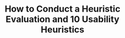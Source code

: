 ---
title: How to Conduct a Heuristic Evaluation and 10 Usability Heuristics
layout: default
year: 1995
authors: [ Jakob Nielsen ]
tags: [ Design Principle, Evaluation ]
citation: Nielsen, How to Conduct a Heuristic Evaluation and 10 Usability Heuristics. (Jan 1995)
type: Blog Post
links: [
  https://www.nngroup.com/articles/how-to-conduct-a-heuristic-evaluation/,
  assets/readings/1995-usability-heuristics.pdf,
  http://www.nngroup.com/articles/ten-usability-heuristics/
]
link_descriptions: [
  "How-to (Recently Updated?)",
  "How-to (Saved PDF 1/12/22)",
  10 Heuristics
]
---